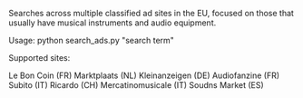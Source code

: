 Searches across multiple classified ad sites in the EU, focused on those that usually have musical instruments and audio equipment.

Usage: python search_ads.py "search term"

Supported sites:

Le Bon Coin (FR)
Marktplaats (NL)
Kleinanzeigen (DE)
Audiofanzine (FR)
Subito (IT)
Ricardo (CH)
Mercatinomusicale (IT)
Soudns Market (ES)
